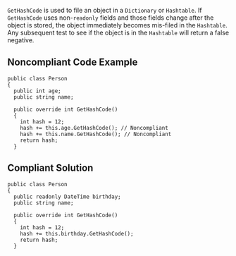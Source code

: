 `GetHashCode` is used to file an object in a `Dictionary` or `Hashtable`. If `GetHashCode` uses non-`readonly` fields and those fields change after the object is stored, the object immediately becomes mis-filed in the `Hashtable`. Any subsequent test to see if the object is in the `Hashtable` will return a false negative.
 
## Noncompliant Code Example

    public class Person
    {
      public int age;
      public string name;
    
      public override int GetHashCode()
      {
        int hash = 12;
        hash += this.age.GetHashCode(); // Noncompliant
        hash += this.name.GetHashCode(); // Noncompliant
        return hash;
      }

## Compliant Solution

    public class Person
    {
      public readonly DateTime birthday;
      public string name;
    
      public override int GetHashCode()
      {
        int hash = 12;
        hash += this.birthday.GetHashCode();
        return hash;
      }